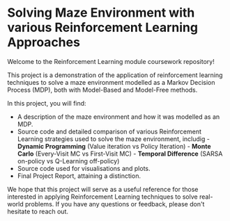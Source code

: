 # Solving Maze Environment with various Reinforcement Learning Approaches
Welcome to the Reinforcement Learning module coursework repository!

This project is a demonstration of the application of reinforcement learning techniques to solve a maze environment modelled as a Markov Decision Process (MDP), both with Model-Based and Model-Free methods.

In this project, you will find:

  - A description of the maze environment and how it was modelled as an MDP.
  - Source code and detailed comparison of various Reinforcement Learning strategies used to solve the maze environment, includig 
        - **Dynamic Programming** (Value iteration vs Policy Iteration) 
        - **Monte Carlo** (Every-Visit MC vs First-Visit MC)
        - **Temporal Difference** (SARSA on-policy vs Q-Learning off-policy)
  -  Source code used for visualisations and plots.
  -  Final Project Report, attaining a distinction.

We hope that this project will serve as a useful reference for those interested in applying Reinforcement Learning techniques to solve real-world problems. If you have any questions or feedback, please don't hesitate to reach out.




